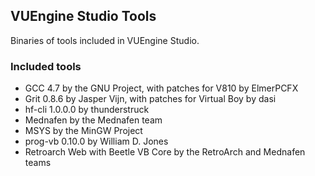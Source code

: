 ## VUEngine Studio Tools

Binaries of tools included in VUEngine Studio.

### Included tools

- GCC 4.7 by the GNU Project, with patches for V810 by ElmerPCFX
- Grit 0.8.6 by Jasper Vijn, with patches for Virtual Boy by dasi
- hf-cli 1.0.0.0 by thunderstruck
- Mednafen by the Mednafen team
- MSYS by the MinGW Project
- prog-vb 0.10.0 by William D. Jones
- Retroarch Web with Beetle VB Core by the RetroArch and Mednafen teams